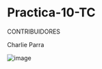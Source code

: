 # Practica-10-TC
CONTRIBUIDORES

Charlie Parra

![image](https://user-images.githubusercontent.com/88689761/198859841-1dbdd4e0-c779-454d-9ba9-5f5c133677c2.png)



